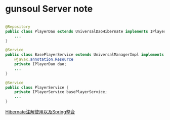 # gunsoul Server note

```java

@Repository
public class PlayerDao extends UniversalDaoHibernate implements IPlayerDao {
    ...
}

@Service
public class BasePlayerService extends UniversalManagerImpl implements IPlayerService {
    @javax.annotation.Resource
    private IPlayerDao dao;
    ...
}

@Service
public class PlayerService {
    private IPlayerService basePlayerService;
    ...
}

```

[Hibernate注解使用以及Spring整合](https://www.cnblogs.com/younggun/archive/2013/05/19/3086659.html)